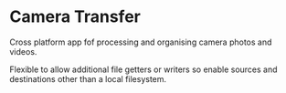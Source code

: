 # Camera Transfer
Cross platform app fof processing and organising camera photos and videos.

Flexible to allow additional file getters or writers so enable sources and destinations other than a local filesystem.
